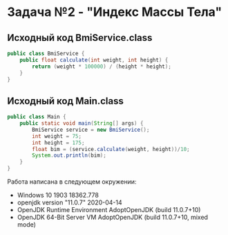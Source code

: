 # Задача №2 - "Индекс Массы Тела"

## Исходный код BmiService.class
```java
public class BmiService {
    public float calculate(int weight, int height) {
        return (weight * 100000) / (height * height);
    }
}
```
## Исходный код Main.class
```java
public class Main {
    public static void main(String[] args) {
        BmiService service = new BmiService();
        int weight = 75;
        int height = 175;
        float bim = (service.calculate(weight, height))/10;
        System.out.println(bim);
    }
}
```
Работа написана в следующем окружении:
* Windows 10 1903 18362.778
* openjdk version "11.0.7" 2020-04-14
* OpenJDK Runtime Environment AdoptOpenJDK (build 11.0.7+10)
* OpenJDK 64-Bit Server VM AdoptOpenJDK (build 11.0.7+10, mixed mode)